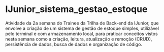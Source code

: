# IJunior_sistema_gestao_estoque
Atividade da 2a semana do Trainee da Trilha de Back-end da IJunior, que envolve a criação de um sistema de gestão de estoque simples, utilizável pelo terminal e com armazenamento local, para praticar conceitos vistos nesta semana como a criação, leitura, atualização e remoção (CRUD), persistência de dados, busca de dados e organização de código.